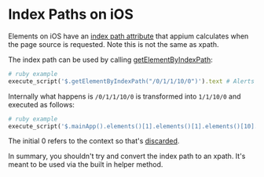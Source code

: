 # Index Paths on iOS

Elements on iOS have an [index path attribute](https://github.com/appium/appium-uiauto/blob/2cf1e30801263dfc01627ded28a1be5af1083bc5/uiauto/lib/element-patch/tree-patch.js#L9)
that appium calculates when the page source is requested. Note this is not the same as xpath.

> <UIAStaticText name="Alerts" label="Alerts" value="Alerts" dom="" enabled="true" valid="true" visible="true" hint="" path="/0/1/1/10/0" x="17.578125" y="596" width="53.90625" height="25.78125">

The index path can be used by calling [getElementByIndexPath]( https://github.com/appium/appium-uiauto/blob/af1befa8208074686cd38b845ddefabc057106fc/uiauto/lib/mechanic-ext/xpath-ext.js#L239):

```ruby
# ruby example
execute_script('$.getElementByIndexPath("/0/1/1/10/0")').text # Alerts
```

Internally what happens is `/0/1/1/10/0` is transformed into `1/1/10/0` and executed as follows:

```ruby
# ruby example
execute_script('$.mainApp().elements()[1].elements()[1].elements()[10].elements()[0]').text # Alerts
```

The initial 0 refers to the context so that's [discarded](https://github.com/appium/appium-uiauto/blob/af1befa8208074686cd38b845ddefabc057106fc/uiauto/lib/mechanic-ext/xpath-ext.js#L218).

In summary, you shouldn't try and convert the index path to an xpath. It's meant to be used via the built in helper method.
